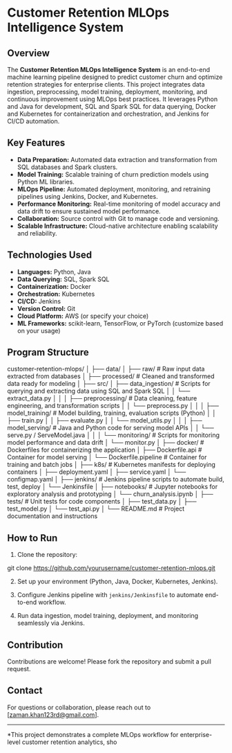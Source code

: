 # Customer Retention MLOps Intelligence System

## Overview

The **Customer Retention MLOps Intelligence System** is an end-to-end machine learning pipeline designed to predict customer churn and optimize retention strategies for enterprise clients. This project integrates data ingestion, preprocessing, model training, deployment, monitoring, and continuous improvement using MLOps best practices. It leverages Python and Java for development, SQL and Spark SQL for data querying, Docker and Kubernetes for containerization and orchestration, and Jenkins for CI/CD automation.

## Key Features

- **Data Preparation:** Automated data extraction and transformation from SQL databases and Spark clusters.
- **Model Training:** Scalable training of churn prediction models using Python ML libraries.
- **MLOps Pipeline:** Automated deployment, monitoring, and retraining pipelines using Jenkins, Docker, and Kubernetes.
- **Performance Monitoring:** Real-time monitoring of model accuracy and data drift to ensure sustained model performance.
- **Collaboration:** Source control with Git to manage code and versioning.
- **Scalable Infrastructure:** Cloud-native architecture enabling scalability and reliability.

## Technologies Used

- **Languages:** Python, Java
- **Data Querying:** SQL, Spark SQL
- **Containerization:** Docker
- **Orchestration:** Kubernetes
- **CI/CD:** Jenkins
- **Version Control:** Git
- **Cloud Platform:** AWS (or specify your choice)
- **ML Frameworks:** scikit-learn, TensorFlow, or PyTorch (customize based on your usage)

## Program Structure

customer-retention-mlops/
│
├── data/
│ ├── raw/ # Raw input data extracted from databases
│ ├── processed/ # Cleaned and transformed data ready for modeling
│
├── src/
│ ├── data_ingestion/ # Scripts for querying and extracting data using SQL and Spark SQL
│ │ └── extract_data.py
│ │
│ ├── preprocessing/ # Data cleaning, feature engineering, and transformation scripts
│ │ └── preprocess.py
│ │
│ ├── model_training/ # Model building, training, evaluation scripts (Python)
│ │ ├── train.py
│ │ ├── evaluate.py
│ │ └── model_utils.py
│ │
│ ├── model_serving/ # Java and Python code for serving model APIs
│ │ └── serve.py / ServeModel.java
│ │
│ └── monitoring/ # Scripts for monitoring model performance and data drift
│ └── monitor.py
│
├── docker/ # Dockerfiles for containerizing the application
│ ├── Dockerfile.api # Container for model serving
│ └── Dockerfile.pipeline # Container for training and batch jobs
│
├── k8s/ # Kubernetes manifests for deploying containers
│ ├── deployment.yaml
│ ├── service.yaml
│ └── configmap.yaml
│
├── jenkins/ # Jenkins pipeline scripts to automate build, test, deploy
│ └── Jenkinsfile
│
├── notebooks/ # Jupyter notebooks for exploratory analysis and prototyping
│ └── churn_analysis.ipynb
│
├── tests/ # Unit tests for code components
│ ├── test_data.py
│ ├── test_model.py
│ └── test_api.py
│
└── README.md # Project documentation and instructions


## How to Run

1. Clone the repository:

git clone https://github.com/yourusername/customer-retention-mlops.git


2. Set up your environment (Python, Java, Docker, Kubernetes, Jenkins).

3. Configure Jenkins pipeline with `jenkins/Jenkinsfile` to automate end-to-end workflow.

4. Run data ingestion, model training, deployment, and monitoring seamlessly via Jenkins.

## Contribution

Contributions are welcome! Please fork the repository and submit a pull request.

## Contact

For questions or collaboration, please reach out to [zaman.khan123rd@gmail.com].

---

*This project demonstrates a complete MLOps workflow for enterprise-level customer retention analytics, sho